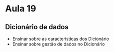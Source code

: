 # Aula 19

## Dicionário de dados

- Ensinar sobre as caracteristicas dos Dicionário
- Ensinar sobre gestão de dados no Dicionário